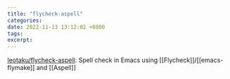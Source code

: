 ```yaml
---
title: "flycheck-aspell"
categories: 
date: 2022-11-13 13:12:02 +0800
tags: 
excerpt: 
---
```



[leotaku/flycheck-aspell](https://github.com/leotaku/flycheck-aspell): Spell check in Emacs using [[Flycheck]]/[[emacs-flymake]] and [[Aspell]]







